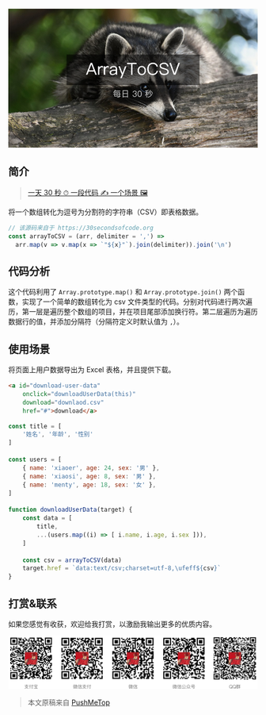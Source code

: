 <!-- # ArrayToCSV -->

![封面](https://raw.githubusercontent.com/pushmetop/resource/master/30-seconds-for-everyday/array-to-csv/poster.png)

## 简介

> [一天 30 秒 ⏱ 一段代码 ✍️ 一个场景 🖼](https://github.com/pushmetop/30-seconds-for-everyday)

将一个数组转化为逗号为分割符的字符串（CSV）即表格数据。

```javascript
// 该源码来自于 https://30secondsofcode.org
const arrayToCSV = (arr, delimiter = ',') =>
  arr.map(v => v.map(x => `"${x}"`).join(delimiter)).join('\n')
```

<!--more-->

## 代码分析

这个代码利用了 `Array.prototype.map()` 和 `Array.prototype.join()` 两个函数，实现了一个简单的数组转化为 csv 文件类型的代码。分别对代码进行两次遍历，第一层是遍历整个数组的项目，并在项目尾部添加换行符。第二层遍历为遍历数据行的值，并添加分隔符（分隔符定义时默认值为 `,`）。

## 使用场景

将页面上用户数据导出为 Excel 表格，并且提供下载。

```html  
<a id="download-user-data"
    onclick="downloadUserData(this)"
    download="downlaod.csv"
    href="#">download</a>      
```

```javascript
const title = [
    '姓名', '年龄', '性别'
]

const users = [
    { name: 'xiaoer', age: 24, sex: '男' },
    { name: 'xiaosi', age: 8, sex: '男' },
    { name: 'menty', age: 18, sex: '女' },
]

function downloadUserData(target) {
    const data = [
        title,
        ...(users.map((i) => [ i.name, i.age, i.sex ])),
    ]

    const csv = arrayToCSV(data)
    target.href = `data:text/csv;charset=utf-8,\ufeff${csv}`
}
```

## 打赏&联系

如果您感觉有收获，欢迎给我打赏，以激励我输出更多的优质内容。

![打赏&联系](https://raw.githubusercontent.com/pushmetop/resource/master/donate/donate.png)

> 本文原稿来自 [PushMeTop](https://github.com/pushmetop)